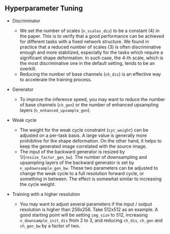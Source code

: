 ## Hyperparameter Tuning

- Discriminator
    - We set the number of scales (``n_scales_dis``) to be a constant (4) in the paper. This is to verify that a good performance can be achieved for different tasks with a fixed network structure. We found in practice that a reduced number of scales (3) is often discriminative enough and more stabilized, especially for the tasks which require a significant shape deformation. In such case, the 4-th scale, which is the most discriminative one in the default setting, tends to be an overkill.
    - Reducing the number of base channels (``ch_dis``) is an effective way to accelerate the training process.

- Generator
    - To improve the inference speed, you may want to reduce the number of base channels (``ch_gen``) or the number of enhanced upsampling layers (``n_enhanced_upsample_gen``).

- Weak cycle
    - The weight for the weak cycle constraint (``cyc_weight``) can be adjusted on a per-task basis. A large value is generally more prohibitive for the shape deformation. On the other hand, it helps to keep the generated image correlated with the source image.
    - The input of the backward generator is resized by 1/(``resize_factor_gen_bw``). The number of downsampling and upsampling layers of the backward generator is set by ``n_updownsample_gen_bw``. These two parameters can be adjusted to change the weak cycle to a full resolution forward cycle, or something in between. The effect is somewhat similar to increasing the cycle weight.

- Training with a higher resolution
    - You may want to adjust several parameters if the input / output resolution is higher than 256x256. Take 512x512 as an example. A good starting point will be setting ``img_size`` to 512, increasing ``n_downsample_init_dis`` from 2 to 3, and reducing ``ch_dis``, ``ch_gen`` and ``ch_gen_bw`` by a factor of two.